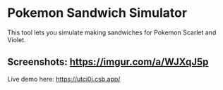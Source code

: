 # Pokemon Sandwich Simulator

This tool lets you simulate making sandwiches for Pokemon Scarlet and Violet.

## Screenshots: https://imgur.com/a/WJXqJ5p

Live demo here: https://utci0i.csb.app/
